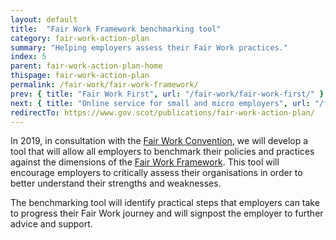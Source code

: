 ```yaml
---
layout: default
title:  "Fair Work Framework benchmarking tool"
category: fair-work-action-plan
summary: "Helping employers assess their Fair Work practices."
index: 5
parent: fair-work-action-plan-home
thispage: fair-work-action-plan
permalink: /fair-work/fair-work-framework/
prev: { title: "Fair Work First", url: "/fair-work/fair-work-first/" }
next: { title: "Online service for small and micro employers", url: "/fair-work/online-service/" }
redirectTo: https://www.gov.scot/publications/fair-work-action-plan/
---
```


In 2019, in consultation with the [Fair Work Convention](https://www.fairworkconvention.scot/), we will develop a tool that will allow all employers to benchmark their policies and practices against the dimensions of the [Fair Work Framework](https://www.fairworkconvention.scot/the-fair-work-framework/).  This tool will encourage employers to critically assess their organisations in order to better understand their strengths and weaknesses.  

The benchmarking tool will identify practical steps that employers can take to progress their Fair Work journey and will signpost the employer to further advice and support.
